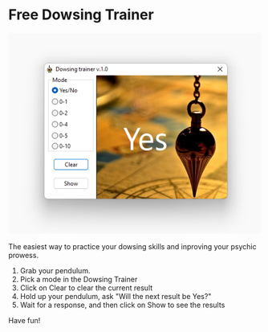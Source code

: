# Free Dowsing Trainer

<img src="screenshot 1.0.png" />

The easiest way to practice your dowsing skills and inproving your psychic prowess.

1. Grab your pendulum.
2. Pick a mode in the Dowsing Trainer
3. Click on Clear to clear the current result
4. Hold up your pendulum, ask "Will the next result be Yes?"
5. Wait for a response, and then click on Show to see the results

Have fun!
